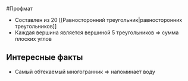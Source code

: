 #Профмат 
- Составлен из 20 [[Равносторонний треугольник|равносторонних треугольников]]
- Каждая вершина является вершиной 5 треугольников => сумма плоских углов 
## Интересные факты
 - Самый обтекаемый многогранник => напоминает воду 
